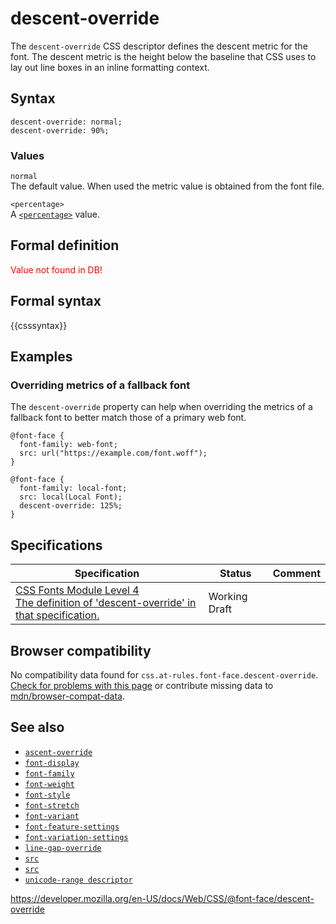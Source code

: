 # descent-override

The `descent-override` CSS descriptor defines the descent metric for the font. The descent metric is the height below the baseline that CSS uses to lay out line boxes in an inline formatting context.

## Syntax

    descent-override: normal;
    descent-override: 90%;

### Values

`normal`  
The default value. When used the metric value is obtained from the font file.

`<percentage>`  
A [`<percentage>`](../percentage) value.

## Formal definition

<span style="color:red;">Value not found in DB!</span>

## Formal syntax

{{csssyntax}}

## Examples

### Overriding metrics of a fallback font

The `descent-override` property can help when overriding the metrics of a fallback font to better match those of a primary web font.

    @font-face {
      font-family: web-font;
      src: url("https://example.com/font.woff");
    }

    @font-face {
      font-family: local-font;
      src: local(Local Font);
      descent-override: 125%;
    }

## Specifications

<table><thead><tr class="header"><th>Specification</th><th>Status</th><th>Comment</th></tr></thead><tbody><tr class="odd"><td><a href="https://drafts.csswg.org/css-fonts-4/#descdef-font-face-descent-override">CSS Fonts Module Level 4<br />
<span class="small">The definition of 'descent-override' in that specification.</span></a></td><td><span class="spec-wd">Working Draft</span></td><td></td></tr></tbody></table>

## Browser compatibility

No compatibility data found for `css.at-rules.font-face.descent-override`.  
[Check for problems with this page](#on-github) or contribute missing data to [mdn/browser-compat-data](https://github.com/mdn/browser-compat-data).

## See also

- [`ascent-override`](ascent-override)
- [`font-display`](font-display)
- [`font-family`](font-family)
- [`font-weight`](font-weight)
- [`font-style`](font-style)
- [`font-stretch`](font-stretch)
- [`font-variant`](font-variant)
- [`font-feature-settings`](../font-feature-settings)
- [`font-variation-settings`](font-variation-settings)
- [`line-gap-override`](line-gap-override)
- [`src`](src)
- [`src`](size-adjust)
- [`unicode-range descriptor`](unicode-range)

<a href="https://developer.mozilla.org/en-US/docs/Web/CSS/@font-face/descent-override" class="_attribution-link">https://developer.mozilla.org/en-US/docs/Web/CSS/@font-face/descent-override</a>
